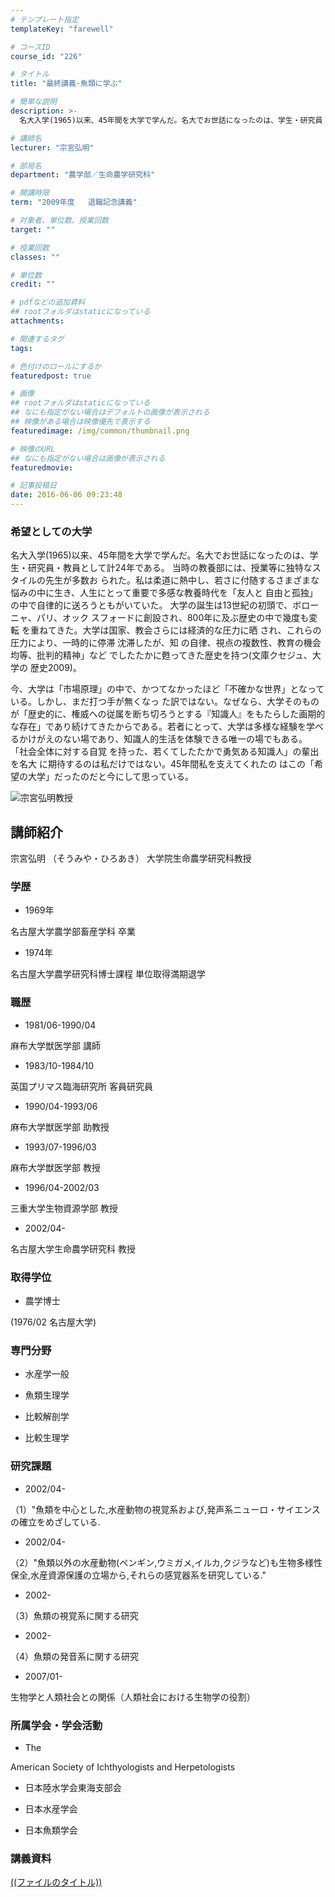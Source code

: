 ```yaml
---
# テンプレート指定
templateKey: "farewell"

# コースID
course_id: "226"

# タイトル
title: "最終講義-魚類に学ぶ"

# 簡単な説明
description: >-
  名大入学(1965)以来、45年間を大学で学んだ。名大でお世話になったのは、学生・研究員・教員として計24年である。 当時の教養部には、授業等に独特なスタイルの先生が多数お られた。私は柔道に熱...

# 講師名
lecturer: "宗宮弘明"

# 部局名
department: "農学部／生命農学研究科"

# 開講時限
term: "2009年度	退職記念講義"

# 対象者、単位数、授業回数
target: ""

# 授業回数
classes: ""

# 単位数
credit: ""

# pdfなどの追加資料
## rootフォルダはstaticになっている
attachments: 

# 関連するタグ
tags:

# 色付けのロールにするか
featuredpost: true

# 画像
## rootフォルダはstaticになっている
## なにも指定がない場合はデフォルトの画像が表示される
## 映像がある場合は映像優先で表示する
featuredimage: /img/common/thumbnail.png

# 映像のURL
## なにも指定がない場合は画像が表示される
featuredmovie: 

# 記事投稿日
date: 2016-06-06 09:23:48
---
```


### 希望としての大学

名大入学(1965)以来、45年間を大学で学んだ。名大でお世話になったのは、学生・研究員・教員として計24年である。 当時の教養部には、授業等に独特なスタイルの先生が多数お られた。私は柔道に熱中し、若さに付随するさまざまな悩みの中に生き、人生にとって重要で多感な教養時代を「友人と 自由と孤独」の中で自律的に送ろうともがいていた。 大学の誕生は13世紀の初頭で、ボローニャ、パリ、オック スフォードに創設され、800年に及ぶ歴史の中で幾度も変転 を重ねてきた。大学は国家、教会さらには経済的な圧力に晒 され、これらの圧力により、一時的に停滞 沈滞したが、知 の自律、視点の複数性、教育の機会均等、批判的精神」など でしたたかに甦ってきた歴史を持つ(文庫クセジュ、大学の 歴史2009)。

今、大学は「市場原理」の中で、かつてなかったほど「不確かな世界」となっている。しかし、まだ打つ手が無くなっ た訳ではない。なぜなら、大学そのものが「歴史的に、権威への従属を断ち切ろうとする『知識人』をもたらした画期的な存在」であり続けてきたからである。若者にとって、大学は多様な経験を学べるかけがえのない場であり、知識人的生活を体験できる唯一の場でもある。 「社会全体に対する自覚 を持った、若くてしたたかで勇気ある知識人」の輩出を名大 に期待するのは私だけではない。45年間私を支えてくれたの はこの「希望の大学」だったのだと今にして思っている。

![宗宮弘明教授](/files/226/s_sohmiya.jpg) 

## 講師紹介

宗宮弘明 （そうみや・ひろあき） 大学院生命農学研究科教授

### 学歴

* 1969年

名古屋大学農学部畜産学科 卒業

* 1974年

名古屋大学農学研究科博士課程 単位取得満期退学

### 職歴

* 1981/06-1990/04

麻布大学獣医学部 講師

* 1983/10-1984/10

英国プリマス臨海研究所 客員研究員

* 1990/04-1993/06

麻布大学獣医学部 助教授

* 1993/07-1996/03

麻布大学獣医学部 教授

* 1996/04-2002/03

三重大学生物資源学部 教授

* 2002/04-

名古屋大学生命農学研究科 教授

### 取得学位

* 農学博士

(1976/02 名古屋大学)

### 専門分野

* 水産学一般

* 魚類生理学

* 比較解剖学

* 比較生理学

### 研究課題

* 2002/04-

（1）"魚類を中心とした,水産動物の視覚系および,発声系ニューロ・サイエンスの確立をめざしている.

* 2002/04-

（2）"魚類以外の水産動物(ペンギン,ウミガメ,イルカ,クジラなど)も生物多様性保全,水産資源保護の立場から,それらの感覚器系を研究している."

* 2002-

（3）魚類の視覚系に関する研究

* 2002-

（4）魚類の発音系に関する研究

* 2007/01-

生物学と人類社会との関係（人類社会における生物学の役割）

### 所属学会・学会活動

* The

American Society of Ichthyologists and Herpetologists

* 日本陸水学会東海支部会

* 日本水産学会

* 日本魚類学会

### 講義資料

[((ファイルのタイトル))](/files/226/((ファイル名))) 

